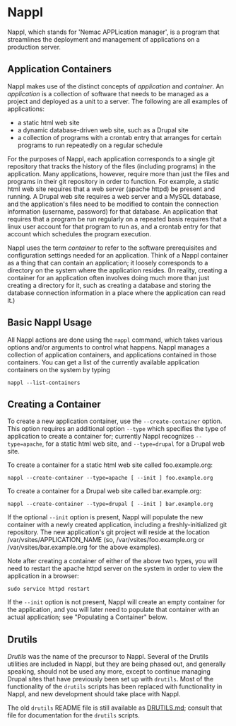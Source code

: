 Nappl
=====

Nappl, which stands for 'Nemac APPLication manager', is a program that
streamlines the deployment and management of applications on a production
server.

Application Containers
----------------------

Nappl makes use of the distinct concepts of *application* and *container*.
An *application* is a collection of software that needs to be managed as
a project and deployed as a unit to a server.  The following are all
examples of applications:

* a static html web site
* a dynamic database-driven web site, such as a Drupal site
* a collection of programs with a crontab entry that arranges
  for certain programs to run repeatedly on a regular schedule

For the purposes of Nappl, each application corresponds to a single
git repository that tracks the history of the files (including
programs) in the application.  Many applications, however, require
more than just the files and programs in their git repository in order
to function.  For example, a static html web site requires that a web
server (apache httpd) be present and running.  A Drupal web site
requires a web server and a MySQL database, and the application's
files need to be modified to contain the connection information
(username, password) for that database.  An application that requires
that a program be run regularly on a repeated basis requires that
a linux user account for that program to run as, and a crontab entry
for that account which schedules the program execution.

Nappl uses the term *container* to refer to the software prerequisites
and configuration settings needed for an application.  Think of a
Nappl container as a thing that can contain an application; it loosely
corresponds to a directory on the system where the application
resides.  (In reality, creating a container for an application often
involves doing much more than just creating a directory for it, such
as creating a database and storing the database connection information
in a place where the application can read it.)

Basic Nappl Usage
-----------------

All Nappl actions are done using the `nappl` command, which takes
various options and/or arguments to control what happens.
Nappl manages a collection of application containers, and applications
contained in those containers.  You can get a list of the currently
available application containers on the system by typing

    nappl --list-containers

Creating a Container
--------------------

To create a new application container, use the `--create-container`
option.  This option requires an additional option `--type` which
specifies the type of application to create a container for; currently
Nappl recognizes `--type=apache`, for a static html web site, and
`--type=drupal` for a Drupal web site.

To create a container for a static html web site called foo.example.org:

    nappl --create-container --type=apache [ --init ] foo.example.org
    
To create a container for a Drupal web site called bar.example.org:

    nappl --create-container --type=drupal [ --init ] bar.example.org
    
If the optional `--init` option is present, Nappl will populate the new
container with a newly created application, including a freshly-initialized
git repository.  The new application's git project will reside at the location
/var/vsites/APPLICATION_NAME (so, /var/vsites/foo.example.org or
/var/vsites/bar.example.org for the above examples).

Note after creating a container of either of the above two types, you will
need to restart the apache httpd server on the system in order to view
the application in a browser:

    sudo service httpd restart

If the `--init` option is not present, Nappl will create an empty container
for the application, and you will later need to populate that
container with an actual application; see "Populating a Container" below.

Drutils
-------

*Drutils* was the name of the precursor to Nappl.  Several of the
Drutils utilities are included in Nappl, but they are
being phased out, and generally speaking, should not be used
any more, except to continue managing Drupal sites that have previously
been set up with `drutils`.  Most of the functionality of the `drutils`
scripts has been replaced with functionality in Nappl, and new
development should take place with Nappl.

The old `drutils` README file is still available as
[DRUTILS.md](https://github.com/nemac/nappl/blob/master/DRUTILS.md);
consult that file for documentation for the `drutils` scripts.
